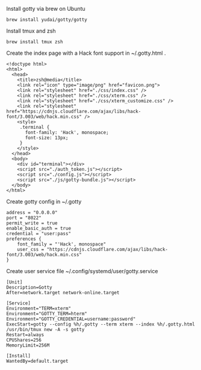 Install gotty via brew on Ubuntu

```
brew install yudai/gotty/gotty
```

Install tmux and zsh
```
brew install tmux zsh
```


Create the index page with a Hack font support in ~/.gotty.html . 

```
<!doctype html>
<html>
  <head>
    <title>zsh@media</title>
    <link rel="icon" type="image/png" href="favicon.png">
    <link rel="stylesheet" href="./css/index.css" />
    <link rel="stylesheet" href="./css/xterm.css" />
    <link rel="stylesheet" href="./css/xterm_customize.css" />
    <link rel="stylesheet" href="https://cdnjs.cloudflare.com/ajax/libs/hack-font/3.003/web/hack.min.css" />
    <style>
     .terminal {
       font-family: 'Hack', monospace;
       font-size: 13px;
     }
    </style>
  </head>
  <body>
    <div id="terminal"></div>
    <script src="./auth_token.js"></script>
    <script src="./config.js"></script>
    <script src="./js/gotty-bundle.js"></script>
  </body>
</html>
```

Create gotty config in ~/.gotty

```
address = "0.0.0.0"
port = "8022"
permit_write = true
enable_basic_auth = true
credential = "user:pass"
preferences {
    font_family = "'Hack', monospace"
    user_css = "https://cdnjs.cloudflare.com/ajax/libs/hack-font/3.003/web/hack.min.css"
}
```

Create user service file ~/.config/systemd/user/gotty.service

```
[Unit]
Description=Gotty
After=network.target network-online.target

[Service]
Environment="TERM=xterm"
Environment="GOTTY_TERM=hterm"
Environment="GOTTY_CREDENTIAL=username:password"
ExecStart=gotty --config %h/.gotty --term xterm --index %h/.gotty.html /usr/bin/tmux new -A -s gotty
Restart=always
CPUShares=256
MemoryLimit=256M

[Install]
WantedBy=default.target
```
